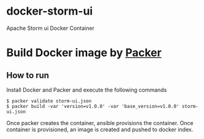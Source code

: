 # docker-storm-ui
Apache Storm ui Docker Container

# Build Docker image by [Packer](http://www.packer.io/)

## How to run

Install Docker and Packer and execute the following commands

```
$ packer validate storm-ui.json
$ packer build -var 'version=v1.0.0' -var 'base_version=v1.0.0' storm-ui.json
```
Once packer creates the container, ansible provisions the container. Once container is provisioned, an image is created and pushed to docker index.
